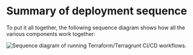 # Summary of deployment sequence

To put it all together, the following sequence diagram shows how all the various components work together:

![Sequence diagram of running Terraform/Terragrunt CI/CD workflows.](/img/guides/pipelines/production-grade-ci-cd-setup-for-apps-and-infrastructure-code/tftg-pipeline-sequence-diagram.png)


<!-- ##DOCS-SOURCER-START
{"sourcePlugin":"Local File Copier","hash":"a0466c6f5c62cf8dd6ba175799414bc2"}
##DOCS-SOURCER-END -->
